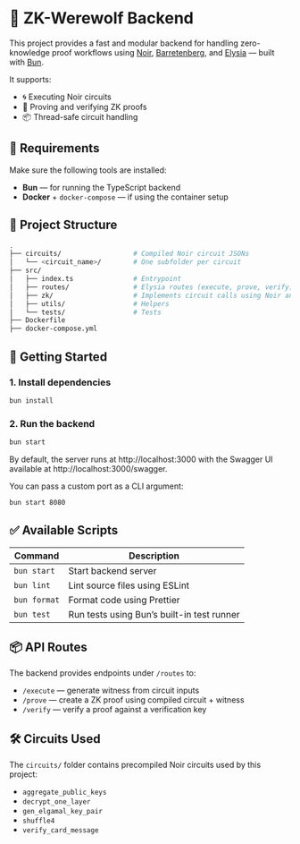 # 🧠 ZK-Werewolf Backend

This project provides a fast and modular backend for handling zero-knowledge proof workflows using [Noir](https://noir-lang.org/), [Barretenberg](https://github.com/AztecProtocol/barretenberg), and [Elysia](https://elysiajs.com/) — built with [Bun](https://bun.sh/).

It supports:

- 🌀 Executing Noir circuits
- 🧾 Proving and verifying ZK proofs
- 📦 Thread-safe circuit handling

## 🔧 Requirements

Make sure the following tools are installed:

- **Bun** — for running the TypeScript backend
- **Docker** + `docker-compose` — if using the container setup

## 📁 Project Structure

```bash
.
├── circuits/                  # Compiled Noir circuit JSONs
│   └── <circuit_name>/        # One subfolder per circuit
├── src/
│   ├── index.ts               # Entrypoint
│   ├── routes/                # Elysia routes (execute, prove, verify)
│   ├── zk/                    # Implements circuit calls using Noir and Barretenberg (bb)
│   ├── utils/                 # Helpers
│   └── tests/                 # Tests
├── Dockerfile
├── docker-compose.yml
```

## 🚀 Getting Started

### 1. Install dependencies

```bash
bun install
```

### 2. Run the backend

```bash
bun start
```

By default, the server runs at http://localhost:3000
with the Swagger UI available at http://localhost:3000/swagger.

You can pass a custom port as a CLI argument:

```bash
bun start 8080
```

## ✅ Available Scripts

| Command      | Description                                |
| ------------ | ------------------------------------------ |
| `bun start`  | Start backend server                       |
| `bun lint`   | Lint source files using ESLint             |
| `bun format` | Format code using Prettier                 |
| `bun test`   | Run tests using Bun’s built-in test runner |

## 📦 API Routes

The backend provides endpoints under `/routes` to:

- `/execute` — generate witness from circuit inputs
- `/prove` — create a ZK proof using compiled circuit + witness
- `/verify` — verify a proof against a verification key

## 🛠️ Circuits Used

The `circuits/` folder contains precompiled Noir circuits used by this project:

- `aggregate_public_keys`
- `decrypt_one_layer`
- `gen_elgamal_key_pair`
- `shuffle4`
- `verify_card_message`
